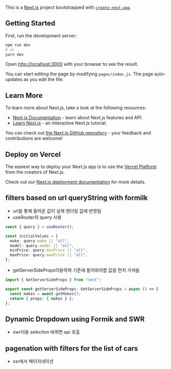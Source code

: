 This is a [Next.js](https://nextjs.org/) project bootstrapped with [`create-next-app`](https://github.com/vercel/next.js/tree/canary/packages/create-next-app).

## Getting Started

First, run the development server:

```bash
npm run dev
# or
yarn dev
```

Open [http://localhost:3000](http://localhost:3000) with your browser to see the result.

You can start editing the page by modifying `pages/index.js`. The page auto-updates as you edit the file.

## Learn More

To learn more about Next.js, take a look at the following resources:

- [Next.js Documentation](https://nextjs.org/docs) - learn about Next.js features and API.
- [Learn Next.js](https://nextjs.org/learn) - an interactive Next.js tutorial.

You can check out [the Next.js GitHub repository](https://github.com/vercel/next.js/) - your feedback and contributions are welcome!

## Deploy on Vercel

The easiest way to deploy your Next.js app is to use the [Vercel Platform](https://vercel.com/import?utm_medium=default-template&filter=next.js&utm_source=create-next-app&utm_campaign=create-next-app-readme) from the creators of Next.js.

Check out our [Next.js deployment documentation](https://nextjs.org/docs/deployment) for more details.

## filters based on url queryString with formilk

- url을 통해 들어온 값이 실제 렌더링 값에 반영됨
- useRouter의 query 사용

```ts
const { query } = useRouter();

const initialValues = {
  make: query.make || "all",
  model: query.model || "all",
  minPrice: query.minPrice || "all",
  maxPrice: query.maxPrice || "all",
};
```

- getServerSideProps이용하여 기존에 들어와야할 값을 먼저 가져옴

```ts
import { GetServerSideProps } from "next";

export const getServerSideProps: GetServerSideProps = async () => {
  const makes = await getMakes();
  return { props: { makes } };
};
```

## Dynamic Dropdown using Formik and SWR

- swr이용 selection 바뀌면 api 호출

## pagenation with filters for the list of cars

- ssr에서 페이지네이션
